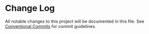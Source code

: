 # Change Log

All notable changes to this project will be documented in this file. See [Conventional Commits](https://conventionalcommits.org) for commit guidelines.

<!-- #region recent-beta -->

